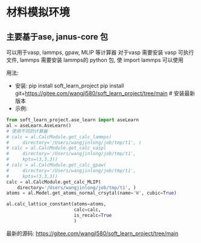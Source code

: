 # 材料模拟环境

## 主要基于ase, janus-core 包

可以用于vasp, lammps, gpaw, MLIP 等计算器
对于vasp 需要安装 vasp 可执行文件, lammps 需要安装 lammps的 python 包, 使 import lammps 可以使用

用法:

- 安装: pip install soft_learn_project
    pip install git+<https://gitee.com/wangjl580/soft_learn_project/tree/main> # 安装最新版本
- 示例:

```python
from soft_learn_project.ase_learn import aseLearn
al = aseLearn.AseLearn()
# 使用不同的计算器
# calc = al.CalcModule.get_calc_lammps(
#     directory='/Users/wangjinlong/job/tmp/t1', )
# calc = al.CalcModule.get_calc_vasp(
#     directory='/Users/wangjinlong/job/tmp/t1', 
#     kpts=(3,3,3))
# calc = al.CalcModule.get_calc_gpaw(
#     directory='/Users/wangjinlong/job/tmp/t1',
#     kpts=(3,3,3))
calc = al.CalcModule.get_calc_MLIP(  
    directory='/Users/wangjinlong/job/tmp/t1', )
atoms = al.Model.get_atoms_normal_crsytal(name='W', cubic=True)

al.calc_lattice_constant(atoms=atoms,
                         calc=calc,
                         is_recalc=True
                         )
```

最新的源码: <https://gitee.com/wangjl580/soft_learn_project/tree/main>
